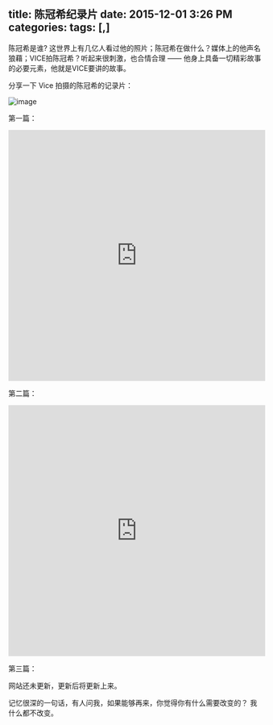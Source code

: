 title: 陈冠希纪录片
date: 2015-12-01 3:26 PM
categories: 
tags: [,]
---

陈冠希是谁? 这世界上有几亿人看过他的照片；陈冠希在做什么？媒体上的他声名狼藉；VICE拍陈冠希？听起来很刺激，也合情合理 —— 他身上具备一切精彩故事的必要元素，他就是VICE要讲的故事。

<!--more-->
分享一下 Vice 拍摄的陈冠希的记录片：


![image](http://harchiko.qiniudn.com/11886613_214644.jpg)

第一篇： 
<iframe height=498 width=510 src="http://player.youku.com/embed/XMTM5OTgzMDM4NA==" frameborder=0 allowfullscreen></iframe>

第二篇：

<iframe height=498 width=510 src="http://player.youku.com/embed/XMTQwMDc2NzIxMg==" frameborder=0 allowfullscreen></iframe>

第三篇：

网站还未更新，更新后将更新上来。


记忆很深的一句话，有人问我，如果能够再来，你觉得你有什么需要改变的？ 我什么都不改变。